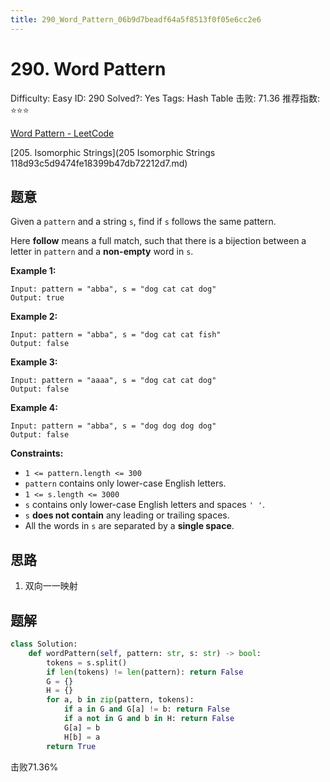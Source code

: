 ```yaml
---
title: 290_Word_Pattern_06b9d7beadf64a5f8513f0f05e6cc2e6
---
```


# 290. Word Pattern

Difficulty: Easy
ID: 290
Solved?: Yes
Tags: Hash Table
击败: 71.36
推荐指数: ⭐⭐⭐

[Word Pattern - LeetCode](https://leetcode.com/problems/word-pattern/)

[205. Isomorphic Strings](205 Isomorphic Strings 118d93c5d9474fe18399b47db72212d7.md) 

## 题意

Given a `pattern` and a string `s`, find if `s` follows the same pattern.

Here **follow** means a full match, such that there is a bijection between a letter in `pattern` and a **non-empty** word in `s`.

**Example 1:**

```
Input: pattern = "abba", s = "dog cat cat dog"
Output: true

```

**Example 2:**

```
Input: pattern = "abba", s = "dog cat cat fish"
Output: false

```

**Example 3:**

```
Input: pattern = "aaaa", s = "dog cat cat dog"
Output: false

```

**Example 4:**

```
Input: pattern = "abba", s = "dog dog dog dog"
Output: false

```

**Constraints:**

- `1 <= pattern.length <= 300`
- `pattern` contains only lower-case English letters.
- `1 <= s.length <= 3000`
- `s` contains only lower-case English letters and spaces `' '`.
- `s` **does not contain** any leading or trailing spaces.
- All the words in `s` are separated by a **single space**.

## 思路

1. 双向一一映射

## 题解

```python
class Solution:
    def wordPattern(self, pattern: str, s: str) -> bool:
        tokens = s.split()
        if len(tokens) != len(pattern): return False
        G = {}
        H = {}
        for a, b in zip(pattern, tokens):
            if a in G and G[a] != b: return False
            if a not in G and b in H: return False
            G[a] = b
            H[b] = a
        return True
```

击败71.36%